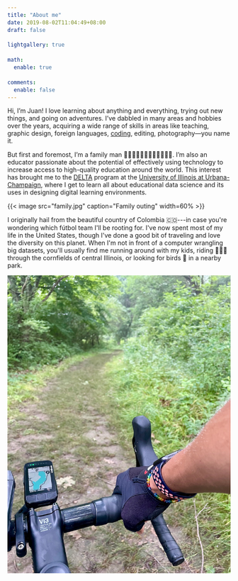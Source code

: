 ```yaml
---
title: "About me"
date: 2019-08-02T11:04:49+08:00
draft: false

lightgallery: true

math:
  enable: true

comments:
  enable: false
---
```


<!-- {{< image src="beach.jpg" caption="Sunset in Haifa" width=60% >}} -->

Hi, I’m Juan! I love learning about anything and everything, trying out new things, and going on adventures. I’ve dabbled in many areas and hobbies over the years, acquiring a wide range of skills in areas like teaching, graphic design, foreign languages, [coding](https://github.com/juandpinto), editing, photography—you name it.

But first and foremost, I’m a family man 👨🏽👩🏼👦🏻👧🏻👶🏻🐱🐱. I’m also an educator passionate about the potential of effectively using technology to increase access to high-quality education around the world. This interest has brought me to the [DELTA](https://education.illinois.edu/ci/programs-degrees/delta) program at the [University of Illinois at Urbana-Champaign](https://illinois.edu), where I get to learn all about educational data science and its uses in designing digital learning environments.

{{< image src="family.jpg" caption="Family outing" width=60% >}}

I originally hail from the beautiful country of Colombia 🇨🇴---in case you're wondering which fútbol team I'll be rooting for. I've now spent most of my life in the United States, though I've done a good bit of traveling and love the diversity on this planet. When I'm not in front of a computer wrangling big datasets, you'll usually find me running around with my kids, riding 🚴🏽‍♂️ through the cornfields of central Illinois, or looking for birds 🦜 in a nearby park.

![](bike.jpg "Love my gravel bike!")
